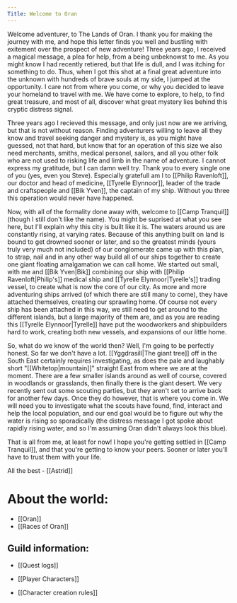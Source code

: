 ```yaml
---
Title: Welcome to Oran
---
```


Welcome adventurer, to The Lands of Oran.
I thank you for making the journey with me, and hope this letter finds you well and bustling with exitement over the prospect of new adventure!
Three years ago, I received a magical message, a plea for help, from a being unbeknowst to me.  As you might know I had recently retiered, but that life is dull, and I was itching for something to do. Thus, when I got this shot at a final great adventure into the unknown with hundreds of brave souls at my side, I jumped at the opportunity. I care not from where you come, or why you decided to leave your homeland to travel with me. We have come to explore, to help, to find great treasure, and most of all, discover what great mystery lies behind this cryptic distress signal.

Three years ago I recieved this message, and only just now are we arriving, but that is not without reason. Finding adventurers willing to leave all they know and travel seeking danger and mystery is, as you might have guessed, not that hard, but know that for an operation of this size we also need merchants, smiths, medical personel, sailors, and all you other folk who are not used to risking life and limb in the name of adventure. I cannot express my gratitude, but I can damn well try. Thank you to every single one of you (yes, even you Steve). Especially gratefull am I to [[Philip Ravenloft]], our doctor and head of medicine, [[Tyrelle Elynnoor]], leader of the trade and craftspeople and [[Bik Yven]], the captain of my ship. Without you three this operation would never have happened.

Now, with all of the formality done away with, welcome to [[Camp Tranquil]] (though I still don't like the name). You might be suprised at what you see here, but I'll explain why this city is built like it is. The waters around us are constantly rising, at varying rates. Because of this anything built on land is bound to get drowned sooner or later, and so the greatest minds (yours truly very much not included) of our conglomerate came up with this plan, to strap, nail and in any other way build all of our ships together to create one giant floating amalgamation we can call home. We started out small, with me and [[Bik Yven|Bik]] combining our ship with [[Philip Ravenloft|Philip's]] medical ship and [[Tyrelle Elynnoor|Tyrelle's]] trading vessel, to create what is now the core of our city. As more and more adventuring ships arrived (of which there are still many to come), they have attached themselves, creating our sprawling home. Of course not every ship has been attached in this way, we still need to get around to the different islands, but a large majority of them are, and as you are reading this [[Tyrelle Elynnoor|Tyrelle]] have put the woodworkers and shipbuilders hard to work, creating both new vessels, and expansions of our little home.

So, what do we know of the world then?
Well, I'm going to be perfectly honest. So far we don't have a lot. [[Yggdrasill|The giant tree]] off in the South East certainly requires investigating, as does the pale and laughably short "[[Whitetop|mountain]]" straight East from where we are at the moment. There are a few smaller islands around as well of course, covered in woodlands or grasslands, then finally there is the giant desert. We very recently sent out some scouting parties, but they aren't set to arrive back for another few days. Once they do however, that is where you come in. We will need you to investigate what the scouts have found, find, interact and help the local population, and our end goal would be to figure out why the water is rising so sporadically (the distress message I got spoke about rapidly rising water, and so I'm assuming Oran didn't always look this blue).

That is all from me, at least for now! I hope you're getting settled in [[Camp Tranquil]], and that you're getting to know your peers. Sooner or later you'll have to trust them with your life.

All the best
\- [[Astrid]]

# About the world:
- [[Oran]]
- [[Races of Oran]]


## Guild information:
- [[Quest logs]]

- [[Player Characters]]

- [[Character creation rules]]